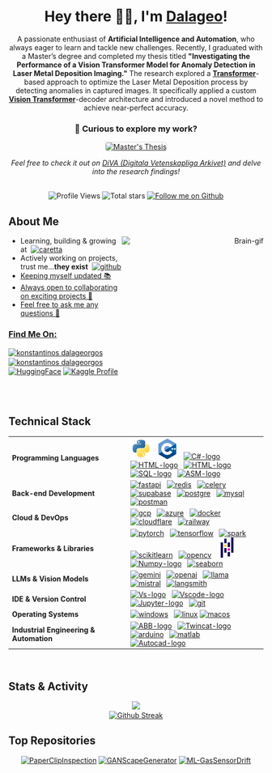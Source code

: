 <div align="center">
  
# Hey there 👋🏻, I'm [Dalageo](https://github.com/Dalageo)!

A passionate enthusiast of **Artificial Intelligence and Automation**, who always eager to learn and tackle new challenges. Recently, I graduated with a Master’s degree and completed my thesis titled **"Investigating the Performance of a Vision Transformer Model for Anomaly Detection in Laser Metal Deposition Imaging."** The research explored a [**Transformer**](https://arxiv.org/abs/1706.03762)-based approach to optimize the Laser Metal Deposition process by detecting anomalies in captured images. It specifically applied a custom [**Vision Transformer**](https://arxiv.org/abs/2010.11929)-decoder architecture and introduced a novel method to achieve near-perfect accuracy.

### 📘 Curious to explore my work?
<a href="https://www.diva-portal.org/smash/record.jsf?pid=diva2%3A1886506&dswid=682" target="_blank" rel="noreferrer">
  <img src="https://github.com/user-attachments/assets/7b7222c0-c35f-43c6-8d58-028cf6b35b09" alt="Master's Thesis" width="120" height="80" style="border: 1px solid #ddd; border-radius: 5px;"/>
</a>
<div align="center">

<p align="center">
  <em>Feel free to check it out on <a href="https://www.diva-portal.org/smash/record.jsf?pid=diva2%3A1886506&dswid=682" target="_blank" rel="noreferrer">DiVA (Digitala Vetenskapliga Arkivet)</a> and delve into the research findings!</em>
</p>

<br style="line-height: 5px;" />

<div align="center">
  
  <img src="https://komarev.com/ghpvc/?username=Dalageo&style=for-the-badge&color=brightgreen" alt="Profile Views"/>
  <img src="https://img.shields.io/github/stars/Dalageo?color=B8B92B&style=for-the-badge&labelColor=959532&logo=star" alt="Total stars"/>
  <a href="https://github.com/Dalageo?tab=followers">
    <img src="https://img.shields.io/github/followers/Dalageo?color=236ad3&style=for-the-badge&logo=github&label=Follow" alt="Follow me on Github"/>
  </a>
  
</div>

<div align="left">

## About Me
</div>

<div align="right">
  <img src="https://github.com/user-attachments/assets/a0ae79be-f68b-4bed-8514-2c69ada82f45" alt="Brain-gif" style="width: 100%; max-width: 280px; height: 280px;" align="right">
</div>

<div align="left">
  
* Learning, building & growing at&nbsp; <a href="https://www.carettaresearch.com/" target="_blank"> <img src="https://github.com/user-attachments/assets/c193769d-6172-4617-ba33-376838dedf1c" alt="caretta" height="18" width="18"> </a>
* Actively working on projects, trust me...**they exist**&nbsp; <a href="https://github.com/Dalageo" target="_blank"> <img src="https://github.com/user-attachments/assets/bcdc6b04-0a86-42d6-b414-cc993781f848" alt="github" height="15" width="15"> 
* Keeping myself updated 📚
* Always open to collaborating on exciting projects 🤝  
* Feel free to ask me any questions 💬  
</div>

<h3 align="left">Find Me On:</h3>
<p align="left">
  <a href="mailto:kon.dalageorgos@gmail.com" target="_blank"> <img align="center" src="https://upload.wikimedia.org/wikipedia/commons/7/7e/Gmail_icon_%282020%29.svg" alt="konstantinos dalageorgos" height="40" width="40"></a> &nbsp;
  <a href="https://linkedin.com/in/konstantinos-dalageorgos" target="_blank"> <img align="center" src="https://upload.wikimedia.org/wikipedia/commons/8/81/LinkedIn_icon.svg" alt="konstantinos dalageorgos" height="38" width="40"></a> &nbsp;
  <a href="https://huggingface.co/Dalageo" target="_blank"> <img align="center" src="https://github.com/user-attachments/assets/7d8d1514-5c09-4834-ae96-f895313489b4" alt="HuggingFace" height="40" width="40"></a> 
  <a href="https://www.kaggle.com/dalageo" target="_blank"> <img align="center" src="https://github.com/user-attachments/assets/11162eac-4c5d-4bf8-9f54-351832c58654" alt="Kaggle Profile" height="47" width="35"></a>
</p>

<br>
<br>

<h2 align="left">Technical Stack</h2>

<table align="center">
<tr>
    <td align="left" width="220">
      <strong>Programming Languages</strong>
    </td>
    <td>
      <a href="https://www.python.org" target="_blank" rel="noreferrer"><img src="https://raw.githubusercontent.com/devicons/devicon/master/icons/python/python-original.svg" alt="python" width="42" height="42"/></a> &nbsp;
      <a href="https://en.wikipedia.org/wiki/C%2B%2B" target="_blank" rel="noreferrer"><img src="https://raw.githubusercontent.com/devicons/devicon/master/icons/cplusplus/cplusplus-original.svg" alt="cplusplus" width="40" height="40"/></a> &nbsp;
      <a href="https://en.wikipedia.org/wiki/C_Sharp_(programming_language)" target="_blank" rel="noreferrer"><img src="https://github.com/Dalageo/Dalageo/assets/153513781/7803d1a6-d7c9-447a-97ae-a79b41f71e66" alt="C#-logo" width="40" height="40"/></a> &nbsp;
      <a href="https://en.wikipedia.org/wiki/HTML" target="_blank" rel="noreferrer"><img src="https://github.com/Dalageo/Dalageo/assets/153513781/9cf14340-c958-4fd4-99cc-6a7dcdfdab81" alt="HTML-logo" width="40" height="40"/></a> &nbsp;
      <a href="https://en.wikipedia.org/wiki/CSS" target="_blank" rel="noreferrer"><img src="https://github.com/user-attachments/assets/599f4828-cffd-4ffc-bdb0-d4a0551fa466" alt="HTML-logo" width="35" height="50"/></a> &nbsp;
      <a href="https://en.wikipedia.org/wiki/SQL" target="_blank" rel="noreferrer"><img src="https://github.com/user-attachments/assets/b18cde7f-d58e-483f-a24b-dc3a44111a3c" alt="SQL-logo" width="40" height="40"/></a> &nbsp;
      <a href="https://en.wikipedia.org/wiki/Assembly_language" target="_blank" rel="noreferrer"><img src="https://github.com/Dalageo/Dalageo/assets/153513781/1503a7d8-6b0b-40b7-9cca-af81582142f0" alt="ASM-logo" width="43" height="43"/></a> &nbsp;
    </td>
</tr>
<tr>
    <td align="left">
      <strong>Back-end Development</strong>
    </td>
    <td>
      <a href="https://fastapi.tiangolo.com/" target="_blank" rel="noreferrer"><img src="https://github.com/user-attachments/assets/6f451de1-a7ce-48fb-b133-964b200d2ed3" alt="fastapi" width="38" height="38"/></a> &nbsp;
      <a href="https://redis.io/" target="_blank" rel="noreferrer"><img src="https://github.com/user-attachments/assets/023f1a25-82a3-4804-9e6b-fed8549151e5" alt="redis" width="40" height="40"/></a> &nbsp;
      <a href="https://docs.celeryq.dev/en/stable/" target="_blank" rel="noreferrer"><img src="https://github.com/user-attachments/assets/99e16683-ba02-47ff-ada1-57a0d7e7f064" alt="celery" width="40" height="90"/></a> &nbsp;
      <a href="https://supabase.com/" target="_blank" rel="noreferrer"><img src="https://github.com/user-attachments/assets/31779115-3dee-4c79-b563-802609a042eb" alt="supabase" width="40" height="40"/></a> &nbsp;
      <a href="https://www.postgresql.org/" target="_blank" rel="noreferrer"><img src="https://github.com/user-attachments/assets/bae5e073-499d-49e5-bd8d-38ac10f7a007" alt="postgre" width="40" height="50"/></a> &nbsp;
      <a href="https://www.mysql.com/" target="_blank" rel="noreferrer"><img src="https://github.com/user-attachments/assets/8bc20f8d-d73f-4a53-8032-e6b150dec44c" alt="mysql" width="40" height="50"/></a> &nbsp;
      <a href="https://postman.com" target="_blank" rel="noreferrer"><img src="https://github.com/user-attachments/assets/275b8dc6-d386-491a-b214-a61bf4eb15f4" alt="postman" width="38" height="38"/></a> &nbsp;
    </td>
</tr>
<tr>
    <td align="left">
      <strong>Cloud &amp; DevOps</strong>
    </td>
    <td>
      <a href="https://cloud.google.com/" target="_blank" rel="noreferrer"><img src="https://github.com/user-attachments/assets/b0cee235-900d-4975-8fb2-69e4119f32f3" alt="gcp" width="40" height="40"/></a> &nbsp;
      <a href="https://azure.microsoft.com" target="_blank" rel="noreferrer"><img src="https://github.com/user-attachments/assets/545a6cf9-0068-4ff4-947e-845b7fbc264b" alt="azure" width="40" height="40"/></a> &nbsp;
      <a href="https://www.docker.com/" target="_blank" rel="noreferrer"><img src="https://github.com/user-attachments/assets/9b95d008-9b02-4363-a558-d72a563f29b4" alt="docker" width="40" height="40"/></a> &nbsp;
      <a href="https://www.cloudflare.com/" target="_blank" rel="noreferrer"><img src="https://github.com/user-attachments/assets/9a0432ce-224e-4539-951c-b39518c25b13" alt="cloudflare" width="40" height="40"/></a> &nbsp;
      <a href="https://railway.app/" target="_blank" rel="noreferrer"><img src="https://github.com/user-attachments/assets/d2484021-d98d-4d64-be50-3ddd367785f2" alt="railway" width="40" height="40"/></a> &nbsp;
    </td>
</tr>
<tr>
    <td align="left">
      <strong>Frameworks &amp; Libraries</strong>
    </td>
    <td>
      <a href="https://pytorch.org/" target="_blank" rel="noreferrer"><img src="https://www.vectorlogo.zone/logos/pytorch/pytorch-icon.svg" alt="pytorch" width="38" height="38"/></a> &nbsp;
      <a href="https://www.tensorflow.org" target="_blank" rel="noreferrer"><img src="https://github.com/user-attachments/assets/40b41faf-197a-49f5-9d5c-4af32759fb92" alt="tensorflow" width="40" height="40"/></a> &nbsp;
      <a href="https://spark.apache.org/" target="_blank" rel="noreferrer"><img src="https://github.com/user-attachments/assets/a9d69e02-5193-47d8-bb41-2e329d205afd" alt="spark" width="38" height="38"/></a> &nbsp;
      <a href="https://scikit-learn.org/" target="_blank" rel="noreferrer"><img src="https://github.com/user-attachments/assets/43857182-a0a4-4b42-976d-9bbebe8aa142" alt="scikitlearn" width="50" height="50"/></a> &nbsp;
      <a href="https://opencv.org/" target="_blank" rel="noreferrer"><img src="https://github.com/user-attachments/assets/eef5d966-3bd3-4cc7-91b8-cf60559d74a1" alt="opencv" width="40" height="40"/></a> &nbsp;
      <a href="https://pandas.pydata.org/" target="_blank" rel="noreferrer"><img src="https://raw.githubusercontent.com/devicons/devicon/2ae2a900d2f041da66e950e4d48052658d850630/icons/pandas/pandas-original.svg" alt="pandas" width="40" height="40"/></a> &nbsp;
      <a href="https://numpy.org/" target="_blank" rel="noreferrer"><img src="https://github.com/Dalageo/Dalageo/assets/153513781/1777bff1-6479-4d26-b849-5dee86759a96" alt="Numpy-logo" width="40" height="40"/></a> &nbsp;
      <a href="https://seaborn.pydata.org/" target="_blank" rel="noreferrer"><img src="https://seaborn.pydata.org/_images/logo-mark-lightbg.svg" alt="seaborn" width="40" height="40"/></a> &nbsp;
    </td>
</tr>
<tr>
    <td align="left">
      <strong>LLMs & Vision Models</strong>
    </td>
    <td>
      <a href="https://deepmind.google/technologies/gemini/" target="_blank" rel="noreferrer"><img src="https://github.com/user-attachments/assets/124f4ade-50ae-4e35-bc13-ecbbecfea024" alt="gemini" width="40" height="40"/></a> &nbsp;
      <a href="https://openai.com/" target="_blank" rel="noreferrer"><img src="https://github.com/user-attachments/assets/8ca7fc82-c450-4a5f-8854-8141bc283450" alt="openai" width="40" height="40"/></a> &nbsp;
      <a href="https://www.llama.com/" target="_blank" rel="noreferrer"><img src="https://github.com/user-attachments/assets/adc0e5fe-0526-48ee-bc03-8c894d8825a7" alt="llama" width="40" height="40"/></a> &nbsp;
      <a href="https://mistral.ai/" target="_blank" rel="noreferrer"><img src="https://github.com/user-attachments/assets/e674aba0-e20b-48b0-b67e-d43d9e9facc4" alt="mistral" width="40" height="40"/></a> &nbsp;
      <a href="https://www.langchain.com/langsmith" target="_blank" rel="noreferrer"><img src="https://github.com/user-attachments/assets/aa89e4b7-5873-4341-a25d-700e64b20d15" alt="langsmith" width="45" height="70"/></a> &nbsp;
    </td>
</tr>
<tr>
    <td align="left">
      <strong>IDE & Version Control</strong>
    </td>
    <td>
      <a href="https://visualstudio.microsoft.com/" target="_blank" rel="noreferrer"><img src="https://upload.wikimedia.org/wikipedia/commons/5/59/Visual_Studio_Icon_2019.svg" alt="Vs-logo" width="39" height="39"/></a> &nbsp;
      <a href="https://code.visualstudio.com/" target="_blank" rel="noreferrer"><img src="https://github.com/user-attachments/assets/807ae247-bc92-47c1-9a1d-0a4cdb0d5feb" alt="Vscode-logo" width="39" height="39"/></a> &nbsp;
      <a href="https://jupyter.org/" target="_blank" rel="noreferrer"><img src="https://github.com/Dalageo/Dalageo/assets/153513781/71d9630c-3a5d-4253-930c-852a5e5c0f5d" alt="Jupyter-logo" width="43" height="43"/></a> &nbsp;
      <a href="https://git-scm.com/" target="_blank" rel="noreferrer"><img src="https://www.vectorlogo.zone/logos/git-scm/git-scm-icon.svg" alt="git" width="40" height="40"/></a> &nbsp;
    </td>
</tr>
<tr>
    <td align="left">
      <strong>Operating Systems</strong>
    </td>
    <td>
      <a href="https://www.microsoft.com/en-us/windows" target="_blank" rel="noreferrer"><img src="https://github.com/user-attachments/assets/2faa8f99-30cb-4be7-8928-b5b5242baeb9" alt="windows" width="38" height="38"/></a> &nbsp;
      <a href="https://ubuntu.com/" target="_blank" rel="noreferrer"><img src="https://github.com/user-attachments/assets/9046086f-c92a-493b-9c08-911ad7452810" alt="linux" width="40" height="40"/></a>
      <a href="https://www.apple.com/os/macos/" target="_blank" rel="noreferrer"><img src="https://github.com/user-attachments/assets/6d50399b-fbc6-47a2-970f-c1f80995f987" alt="macos" width="43" height="43"/></a> &nbsp;
    </td>
</tr>
<tr>
    <td align="left">
      <strong>Industrial Engineering &amp; Automation</strong>
    </td>
    <td>
      <a href="https://library.e.abb.com/public/688894b98123f87bc1257cc50044e809/Technical%20reference%20manual_RAPID_3HAC16581-1_revJ_en.pdf" target="_blank" rel="noreferrer"><img src="https://github.com/user-attachments/assets/cee2e1a5-41e8-4a1e-b08d-0da67c635ae8" alt="ABB-logo" width="43" height="60"/></a> &nbsp;
      <a href="https://www.beckhoff.com/en-en/products/automation/twincat/" target="_blank" rel="noreferrer"><img src="https://github.com/Dalageo/Dalageo/assets/153513781/b24a09f9-9baf-4ea3-92ca-beef1bf3b762" alt="Twincat-logo" width="38" height="38"/></a> &nbsp;
      <a href="https://www.arduino.cc/" target="_blank" rel="noreferrer"><img src="https://cdn.worldvectorlogo.com/logos/arduino-1.svg" alt="arduino" width="40" height="40"/></a> &nbsp;
      <a href="https://www.mathworks.com/" target="_blank" rel="noreferrer"><img src="https://upload.wikimedia.org/wikipedia/commons/2/21/Matlab_Logo.png" alt="matlab" width="40" height="40"/></a> &nbsp;
      <a href="https://web.autocad.com/login" target="_blank" rel="noreferrer"><img src="https://github.com/Dalageo/Dalageo/assets/153513781/41aa8968-9cda-4168-91f8-645af3d0c94e" alt="Autocad-logo" width="43" height="43"/></a> &nbsp;
    </td>
</tr>
</table>

<br clear="both" />

<div>
  <h2 align="left">Stats & Activity</h2>
  <p align="center">
    <img width="450px" src="https://github-readme-stats.vercel.app/api?username=dalageo&hide_border=true&show_icons=true&count_private=true&theme=gruvbox&bg_color=151515&text_color=ffffff">
    <br>
    <a href="https://github.com/dalageo">
      <img width="450px" src="https://github-readme-streak-stats.herokuapp.com?user=Dalageo&theme=dark&hide_border=true" alt="Github Streak" />
    </a>
  </p>
</div>

<div>
  <h2 align="left">Top Repositories</h2>
  <p align="center">
    <a href="https://github.com/Dalageo/PaperClipInspection"><img width="260" src="https://denvercoder1-github-readme-stats.vercel.app/api/pin/?username=dalageo&repo=PaperClipInspection&theme=react&bg_color=1F222E&title_color=F8D866&hide_border=true&icon_color=F8D866&show_icons=false" alt="PaperClipInspection"></a>
    <a href="https://github.com/Dalageo/GANScapeGenerator"><img width="260" src="https://denvercoder1-github-readme-stats.vercel.app/api/pin/?username=dalageo&repo=GANScapeGenerator&theme=react&bg_color=1F222E&title_color=F8D866&hide_border=true&icon_color=F8D866&show_icons=false" alt="GANScapeGenerator"></a>
    <a href="https://github.com/Dalageo/ML-GasSensorDrift"><img width="260" src="https://denvercoder1-github-readme-stats.vercel.app/api/pin/?username=dalageo&repo=ML-GasSensorDrift&theme=react&bg_color=1F222E&title_color=F8D866&hide_border=true&icon_color=F8D866&show_icons=false" alt="ML-GasSensorDrift"></a>
  </p>
</div>
